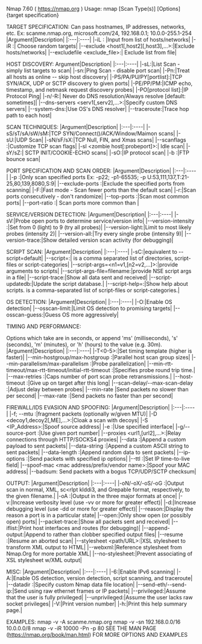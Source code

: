 Nmap 7.60 ( https://nmap.org )
Usage: nmap [Scan Type(s)] [Options] {target specification}

TARGET SPECIFICATION:
Can pass hostnames, IP addresses, networks, etc.
Ex: scanme.nmap.org, microsoft.com/24, 192.168.0.1; 10.0.0-255.1-254
|Argument|Description|
|:---|:----|
|-iL <inputfilename>: |Input from list of hosts/networks|
|-iR <num hosts>:| Choose random targets|
|--exclude <host1[,host2][,host3],...>:|Exclude hosts/networks|
|--excludefile <exclude_file>:| Exclude list from file|

HOST DISCOVERY:
Argument|Description|
|:---|:----|
|-sL:|List Scan - simply list targets to scan|
|-sn:|Ping Scan - disable port scan|
|-Pn:|Treat all hosts as online -- skip host discovery|
|-PS/PA/PU/PY[portlist]:|TCP SYN/ACK, UDP or SCTP discovery to given ports|
|-PE/PP/PM:|ICMP echo, timestamp, and netmask request discovery probes|
|-PO[protocol list]:|IP Protocol Ping|
|-n/-R:| Never do DNS resolution/Always resolve [default: sometimes]|
|--dns-servers <serv1[,serv2],...>:|Specify custom DNS servers|
|--system-dns:|Use OS's DNS resolver|
|--traceroute:|Trace hop path to each host|

SCAN TECHNIQUES:
|Argument|Description|
|:---|:----|
|-sS/sT/sA/sW/sM:|TCP SYN/Connect()/ACK/Window/Maimon scans|
|-sU:|UDP Scan|
|-sN/sF/sX:|TCP Null, FIN, and Xmas scans|
|--scanflags <flags>:|Customize TCP scan flags|
|-sI <zombie host[:probeport]>:| Idle scan|
|-sY/sZ:| SCTP INIT/COOKIE-ECHO scans|
|-sO:|IP protocol scan|
|-b <FTP relay host>:|FTP bounce scan|
  
PORT SPECIFICATION AND SCAN ORDER:
|Argument|Description|
|:---|:----|
|-p <port ranges>:|Only scan specified ports Ex: -p22; -p1-65535; -p U:53,111,137,T:21-25,80,139,8080,S:9|
|--exclude-ports <port ranges>:|Exclude the specified ports from scanning|
|-F:|Fast mode - Scan fewer ports than the default scan|
|-r:|Scan ports consecutively - don't randomize|
|--top-ports <number>:|Scan <number> most common ports|
|--port-ratio <ratio>:| Scan ports more common than <ratio>|

SERVICE/VERSION DETECTION:
|Argument|Description|
|:---|:----|
|-sV:|Probe open ports to determine service/version info|
|--version-intensity <level>:|Set from 0 (light) to 9 (try all probes)|
|--version-light:|Limit to most likely probes (intensity 2)|
|--version-all:|Try every single probe (intensity 9)|
|--version-trace:|Show detailed version scan activity (for debugging)|

SCRIPT SCAN:
|Argument|Description|
|:---|:----|
|-sC:|equivalent to --script=default|
|--script=<Lua scripts>:|<Lua scripts> is a comma separated list of directories, script-files or script-categories|
|--script-args=<n1=v1,[n2=v2,...]>:|provide arguments to scripts|
|--script-args-file=filename:|provide NSE script args in a file|
|--script-trace:|Show all data sent and received|
|--script-updatedb:|Update the script database.|
|--script-help=<Lua scripts>:|Show help about scripts. <Lua scripts> is a comma-separated list of script-files or script-categories.|

OS DETECTION:
|Argument|Description|
|:---|:----|
|-O:|Enable OS detection|
|--osscan-limit:|Limit OS detection to promising targets|
|--osscan-guess:|Guess OS more aggressively|

TIMING AND PERFORMANCE:

Options which take <time> are in seconds, or append 'ms' (milliseconds), 's' (seconds), 'm' (minutes), or 'h' (hours) to the value (e.g. 30m).
|Argument|Description|
|:---|:----|
|-T<0-5>:|Set timing template (higher is faster)|
|--min-hostgroup/max-hostgroup <size>:|Parallel host scan group sizes|
|--min-parallelism/max-parallelism <numprobes>:|Probe parallelization|
|--min-rtt-timeout/max-rtt-timeout/initial-rtt-timeout <time>:|Specifies probe round trip time.|
|--max-retries <tries>:|Caps number of port scan probe retransmissions.|
|--host-timeout <time>:|Give up on target after this long|
|--scan-delay/--max-scan-delay <time>:|Adjust delay between probes|
|--min-rate <number>|Send packets no slower than <number> per second|
|--max-rate <number>:|Send packets no faster than <number> per second|
  
FIREWALL/IDS EVASION AND SPOOFING:
|Argument|Description|
|:---|:----|
|-f; --mtu <val>:|fragment packets (optionally w/given MTU)|
|-D <decoy1,decoy2[,ME],...>:|Cloak a scan with decoys|
|-S <IP_Address>:|Spoof source address|
|-e <iface>:|Use specified interface|
|-g/--source-port <portnum>:|Use given port number|
|--proxies <url1,[url2],...>:|Relay connections through HTTP/SOCKS4 proxies|
|--data <hex string>:|Append a custom payload to sent packets|
|--data-string <string>:|Append a custom ASCII string to sent packets|
|--data-length <num>:|Append random data to sent packets|
|--ip-options <options>:|Send packets with specified ip options|
|--ttl <val>:|Set IP time-to-live field|
|--spoof-mac <mac address/prefix/vendor name>:|Spoof your MAC address|
|--badsum: Send packets with a bogus TCP/UDP/SCTP checksum|

OUTPUT:
|Argument|Description|
|:---|:----|
|-oN/-oX/-oS/-oG <file>:|Output scan in normal, XML, sc<rIpt kIddi3, and Grepable format, respectively, to the given filename.|
|-oA <basename>:|Output in the three major formats at once|
|-v:|Increase verbosity level (use -vv or more for greater effect)|
|-d:|Increase debugging level (use -dd or more for greater effect)|
|--reason:|Display the reason a port is in a particular state|
|--open:|Only show open (or possibly open) ports|
|--packet-trace:|Show all packets sent and received|
|--iflist:|Print host interfaces and routes (for debugging)|
|--append-output:|Append to rather than clobber specified output files|
|--resume <filename>:|Resume an aborted scan|
|--stylesheet <path/URL>:|XSL stylesheet to transform XML output to HTML|
|--webxml:|Reference stylesheet from Nmap.Org for more portable XML|
|--no-stylesheet:|Prevent associating of XSL stylesheet w/XML output|
  
MISC:
|Argument|Description|
|:---|:----|
|-6:|Enable IPv6 scanning|
|-A:|Enable OS detection, version detection, script scanning, and traceroute|
|--datadir <dirname>:|Specify custom Nmap data file location|
|--send-eth/--send-ip:|Send using raw ethernet frames or IP packets|
|--privileged:|Assume that the user is fully privileged|
|--unprivileged:|Assume the user lacks raw socket privileges|
|-V:|Print version number|
|-h:|Print this help summary page.|
 
EXAMPLES:
nmap -v -A scanme.nmap.org
nmap -v -sn 192.168.0.0/16 10.0.0.0/8
nmap -v -iR 10000 -Pn -p 80
SEE THE MAN PAGE (https://nmap.org/book/man.html) FOR MORE OPTIONS AND EXAMPLES
